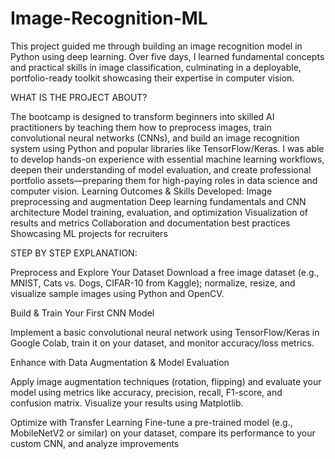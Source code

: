 # Image-Recognition-ML
This project guided me through building an image recognition model in Python
 using deep learning. Over five days, I learned fundamental concepts and practical
 skills in image classification, culminating in a deployable, portfolio-ready toolkit
 showcasing their expertise in computer vision.


 WHAT IS THE PROJECT ABOUT?
 
 
 The bootcamp is designed to transform beginners into skilled AI practitioners by
 teaching them how to preprocess images, train convolutional neural networks (CNNs),
 and build an image recognition system using Python and popular libraries like
 TensorFlow/Keras. I was able to develop hands-on experience with essential machine
 learning workflows, deepen their understanding of model evaluation, and create
 professional portfolio assets—preparing them for high-paying roles in data science and
 computer vision.
 Learning Outcomes & Skills Developed:
 Image preprocessing and augmentation
 Deep learning fundamentals and CNN architecture
 Model training, evaluation, and optimization
 Visualization of results and metrics
 Collaboration and documentation best practices
 Showcasing ML projects for recruiters
 

 STEP BY STEP EXPLANATION:

  Preprocess and Explore Your Dataset
 Download a free image dataset (e.g., MNIST, Cats vs. Dogs, CIFAR-10 from Kaggle);
 normalize, resize, and visualize sample images using Python and OpenCV.
 
 Build & Train Your First CNN Model
 
 Implement a basic convolutional neural network using TensorFlow/Keras in Google
 Colab, train it on your dataset, and monitor accuracy/loss metrics.
 
 Enhance with Data Augmentation & Model Evaluation
 
 Apply image augmentation techniques (rotation, flipping) and evaluate your model
 using metrics like accuracy, precision, recall, F1-score, and confusion matrix. Visualize
 your results using Matplotlib.

Optimize with Transfer Learning
 Fine-tune a pre-trained model (e.g., MobileNetV2 or similar) on your dataset,
 compare its performance to your custom CNN, and analyze improvements

 
 
